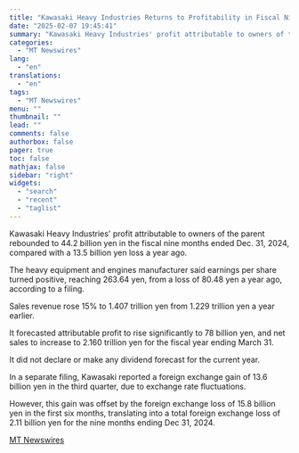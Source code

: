 ```yaml
---
title: "Kawasaki Heavy Industries Returns to Profitability in Fiscal Nine Months"
date: "2025-02-07 19:45:41"
summary: "Kawasaki Heavy Industries' profit attributable to owners of the parent rebounded to 44.2 billion yen in the fiscal nine months ended Dec. 31, 2024, compared with a 13.5 billion yen loss a year ago. The heavy equipment and engines manufacturer said earnings per share turned positive, reaching 263.64 yen, from..."
categories:
  - "MT Newswires"
lang:
  - "en"
translations:
  - "en"
tags:
  - "MT Newswires"
menu: ""
thumbnail: ""
lead: ""
comments: false
authorbox: false
pager: true
toc: false
mathjax: false
sidebar: "right"
widgets:
  - "search"
  - "recent"
  - "taglist"
---
```


Kawasaki Heavy Industries' profit attributable to owners of the parent rebounded to 44.2 billion yen in the fiscal nine months ended Dec. 31, 2024, compared with a 13.5 billion yen loss a year ago.

The heavy equipment and engines manufacturer said earnings per share turned positive, reaching 263.64 yen, from a loss of 80.48 yen a year ago, according to a filing.

Sales revenue rose 15% to 1.407 trillion yen from 1.229 trillion yen a year earlier.

It forecasted attributable profit to rise significantly to 78 billion yen, and net sales to increase to 2.160 trillion yen for the fiscal year ending March 31.

It did not declare or make any dividend forecast for the current year.

In a separate filing, Kawasaki reported a foreign exchange gain of 13.6 billion yen in the third quarter, due to exchange rate fluctuations.

However, this gain was offset by the foreign exchange loss of 15.8 billion yen in the first six months, translating into a total foreign exchange loss of 2.11 billion yen for the nine months ending Dec 31, 2024.

[MT Newswires](https://www.tradingview.com/news/mtnewswires.com:20250207:G2465147:0/)
